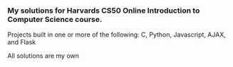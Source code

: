 <h3> My solutions for Harvards CS50 Online Introduction to Computer Science course. </h3>
<p> Projects built in one or more of the following: C, Python, Javascript, AJAX, and Flask</p>
<p> All solutions are my own </p>
